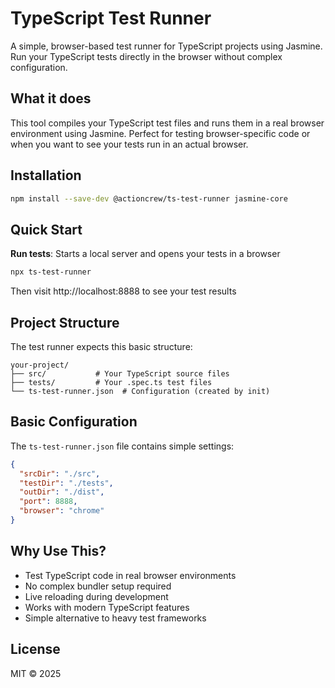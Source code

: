 # TypeScript Test Runner

A simple, browser-based test runner for TypeScript projects using Jasmine. Run your TypeScript tests directly in the browser without complex configuration.

## What it does

This tool compiles your TypeScript test files and runs them in a real browser environment using Jasmine. Perfect for testing browser-specific code or when you want to see your tests run in an actual browser.

## Installation

```bash
npm install --save-dev @actioncrew/ts-test-runner jasmine-core
```

## Quick Start

**Run tests**: Starts a local server and opens your tests in a browser
   ```bash
   npx ts-test-runner
   ```
   Then visit http://localhost:8888 to see your test results

## Project Structure

The test runner expects this basic structure:

```
your-project/
├── src/           # Your TypeScript source files
├── tests/         # Your .spec.ts test files
└── ts-test-runner.json  # Configuration (created by init)
```

## Basic Configuration

The `ts-test-runner.json` file contains simple settings:

```json
{
  "srcDir": "./src",
  "testDir": "./tests",
  "outDir": "./dist",
  "port": 8888,
  "browser": "chrome"
}
```

## Why Use This?

- Test TypeScript code in real browser environments
- No complex bundler setup required
- Live reloading during development
- Works with modern TypeScript features
- Simple alternative to heavy test frameworks

## License

MIT © 2025